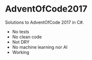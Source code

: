# AdventOfCode2017

Solutions to AdventOfCode 2017 in C#.
 
 * No tests
 * No clean code
 * Not DRY
 * No machine learning nor AI
 * Working
